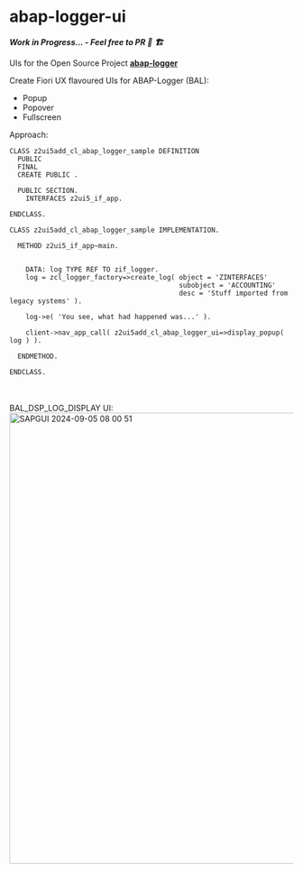 # abap-logger-ui

___Work in Progress... - Feel free to PR 🚧 🏗️___

UIs for the Open Source Project [**abap-logger**](https://github.com/ABAP-Logger/ABAP-Logger)

Create Fiori UX flavoured UIs for ABAP-Logger (BAL):
* Popup
* Popover
* Fullscreen

Approach:
```abap
CLASS z2ui5add_cl_abap_logger_sample DEFINITION
  PUBLIC
  FINAL
  CREATE PUBLIC .

  PUBLIC SECTION.
    INTERFACES z2ui5_if_app.

ENDCLASS.

CLASS z2ui5add_cl_abap_logger_sample IMPLEMENTATION.

  METHOD z2ui5_if_app~main.


    DATA: log TYPE REF TO zif_logger.
    log = zcl_logger_factory=>create_log( object = 'ZINTERFACES'
                                          subobject = 'ACCOUNTING'
                                          desc = 'Stuff imported from legacy systems' ).

    log->e( 'You see, what had happened was...' ).

    client->nav_app_call( z2ui5add_cl_abap_logger_ui=>display_popup( log ) ).

  ENDMETHOD.

ENDCLASS.
```
<br>
<br>
BAL_DSP_LOG_DISPLAY UI:
<br>
  <img width="800" alt="SAPGUI 2024-09-05 08 00 51" src="https://github.com/user-attachments/assets/02c6a23a-e4cc-4439-afa0-7842897c8468">
